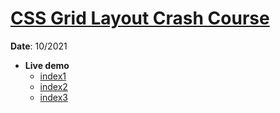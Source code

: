 <h1><a href="https://www.youtube.com/watch?v=jV8B24rSN5o&list=PLillGF-RfqbZTASqIqdvm1R5mLrQq79CU&index=5" target="_blank">CSS Grid Layout Crash Course</a></h1>
<p><strong>Date</strong>: 10/2021</p>
<ul>
  <li><strong>Live demo</strong>
    <ul>
      <li><a href="https://khalilagazal.github.io/playground/traversy-media/grid/index1.html" target="_blank">index1</a></li></li>
      <li><a href="https://khalilagazal.github.io/playground/traversy-media/grid/index2.html" target="_blank">index2</a></li></li>
      <li><a href="https://khalilagazal.github.io/playground/traversy-media/grid/index3.html" target="_blank">index3</a></li></li>
    </ul>
  </li>
</ul>
